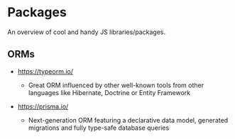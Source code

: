 # Packages

An overview of cool and handy JS libraries/packages.

## ORMs

- https://typeorm.io/
  - Great ORM influenced by other well-known tools from other languages like Hibernate, Doctrine or Entity Framework

- https://prisma.io/
  - Next-generation ORM featuring a declarative data model, generated migrations and fully type-safe database queries
